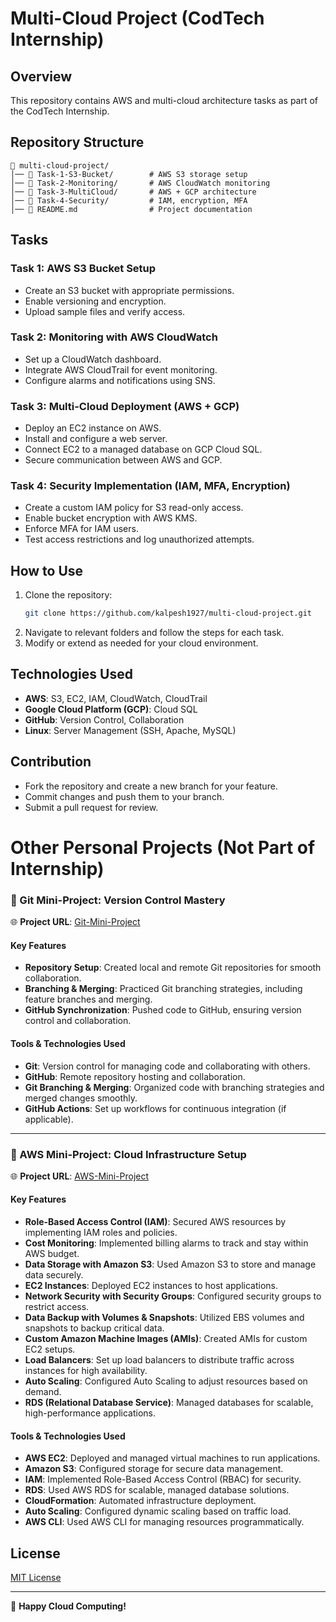 # Multi-Cloud Project (CodTech Internship)

## Overview
This repository contains AWS and multi-cloud architecture tasks as part of the CodTech Internship.

## Repository Structure
```
📂 multi-cloud-project/
│── 📂 Task-1-S3-Bucket/        # AWS S3 storage setup
│── 📂 Task-2-Monitoring/       # AWS CloudWatch monitoring
│── 📂 Task-3-MultiCloud/       # AWS + GCP architecture
│── 📂 Task-4-Security/         # IAM, encryption, MFA
│── 📜 README.md                # Project documentation
```

## Tasks
### Task 1: AWS S3 Bucket Setup
- Create an S3 bucket with appropriate permissions.
- Enable versioning and encryption.
- Upload sample files and verify access.

### Task 2: Monitoring with AWS CloudWatch
- Set up a CloudWatch dashboard.
- Integrate AWS CloudTrail for event monitoring.
- Configure alarms and notifications using SNS.

### Task 3: Multi-Cloud Deployment (AWS + GCP)
- Deploy an EC2 instance on AWS.
- Install and configure a web server.
- Connect EC2 to a managed database on GCP Cloud SQL.
- Secure communication between AWS and GCP.

### Task 4: Security Implementation (IAM, MFA, Encryption)
- Create a custom IAM policy for S3 read-only access.
- Enable bucket encryption with AWS KMS.
- Enforce MFA for IAM users.
- Test access restrictions and log unauthorized attempts.

## How to Use
1. Clone the repository:
   ```bash
   git clone https://github.com/kalpesh1927/multi-cloud-project.git
   ```
2. Navigate to relevant folders and follow the steps for each task.
3. Modify or extend as needed for your cloud environment.

## Technologies Used
- **AWS**: S3, EC2, IAM, CloudWatch, CloudTrail
- **Google Cloud Platform (GCP)**: Cloud SQL
- **GitHub**: Version Control, Collaboration
- **Linux**: Server Management (SSH, Apache, MySQL)

## Contribution
- Fork the repository and create a new branch for your feature.
- Commit changes and push them to your branch.
- Submit a pull request for review.

# Other Personal Projects (Not Part of Internship)
### 🔹 Git Mini-Project: Version Control Mastery
🌐 **Project URL**: [Git-Mini-Project](https://github.com/kalpesh1927/Git-Mini-Project)

#### Key Features
- **Repository Setup**: Created local and remote Git repositories for smooth collaboration.
- **Branching & Merging**: Practiced Git branching strategies, including feature branches and merging.
- **GitHub Synchronization**: Pushed code to GitHub, ensuring version control and collaboration.

#### Tools & Technologies Used
- **Git**: Version control for managing code and collaborating with others.
- **GitHub**: Remote repository hosting and collaboration.
- **Git Branching & Merging**: Organized code with branching strategies and merged changes smoothly.
- **GitHub Actions**: Set up workflows for continuous integration (if applicable).

---

### 🔹 AWS Mini-Project: Cloud Infrastructure Setup
🌐 **Project URL**: [AWS-Mini-Project](https://github.com/kalpesh1927/AWS-Mini-Project)

#### Key Features
- **Role-Based Access Control (IAM)**: Secured AWS resources by implementing IAM roles and policies.
- **Cost Monitoring**: Implemented billing alarms to track and stay within AWS budget.
- **Data Storage with Amazon S3**: Used Amazon S3 to store and manage data securely.
- **EC2 Instances**: Deployed EC2 instances to host applications.
- **Network Security with Security Groups**: Configured security groups to restrict access.
- **Data Backup with Volumes & Snapshots**: Utilized EBS volumes and snapshots to backup critical data.
- **Custom Amazon Machine Images (AMIs)**: Created AMIs for custom EC2 setups.
- **Load Balancers**: Set up load balancers to distribute traffic across instances for high availability.
- **Auto Scaling**: Configured Auto Scaling to adjust resources based on demand.
- **RDS (Relational Database Service)**: Managed databases for scalable, high-performance applications.

#### Tools & Technologies Used
- **AWS EC2**: Deployed and managed virtual machines to run applications.
- **Amazon S3**: Configured storage for secure data management.
- **IAM**: Implemented Role-Based Access Control (RBAC) for security.
- **RDS**: Used AWS RDS for scalable, managed database solutions.
- **CloudFormation**: Automated infrastructure deployment.
- **Auto Scaling**: Configured dynamic scaling based on traffic load.
- **AWS CLI**: Used AWS CLI for managing resources programmatically.

## License
[MIT License](LICENSE)

---
🚀 **Happy Cloud Computing!**

